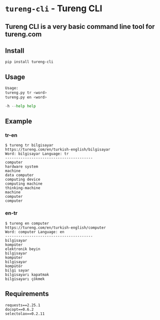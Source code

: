 # `tureng-cli` - Tureng CLI
## Tureng CLI is a very basic command line tool for tureng.com

## Install
```
pip install tureng-cli
```

## Usage
```python
Usage:
tureng.py tr <word>
tureng.py en <word>

-h --help help
```
## Example
### tr-en
```
$ tureng tr bilgisayar
https://tureng.com/en/turkish-english/bilgisayar
Word: bilgisayar Language: tr
----------------------------------------
computer
hardware system
machine
data computer
computing device
computing machine
thinking-machine
machine
computer
computer
```
### en-tr
```
$ tureng en computer
https://tureng.com/en/turkish-english/computer
Word: computer Language: en
----------------------------------------
bilgisayar
kompüter
elektronik beyin
bilgisayar
kompüter
bilgisayar
kompütör
bilgi sayar
bilgisayarı kapatmak
bilgisayarı çökmek
```
## Requirements
```
requests==2.25.1
docopt==0.6.2
selectolax==0.2.11
```